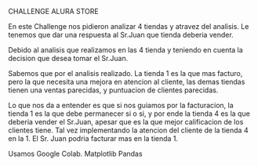 CHALLENGE ALURA STORE

En este Challenge nos pidieron analizar 4 tiendas y atravez del analisis. Le tenemos que dar una respuesta al Sr.Juan que tienda deberia vender.  

Debido al analisis que realizamos en las 4 tienda y teniendo en cuenta la decision que desea tomar el Sr.Juan.

Sabemos que por el analisis realizado. La tienda 1 es la que mas facturo, pero la que necesita una mejora en atencion al cliente, las demas tiendas tienen una ventas parecidas, y puntuacion de clientes parecidas.

Lo que nos da a entender es que si nos guiamos por la facturacion, la tienda 1 es la que debe permanecer si o si, y por ende la tienda 4 es la que deberia vender el Sr.Juan, apesar que es la que mejor calificacion de los clientes tiene. Tal vez implementando la atencion del cliente de la tienda 4 en la 1. El Sr. Juan podria facturar mas en la tienda 1.

Usamos Google Colab. 
Matplotlib 
Pandas
